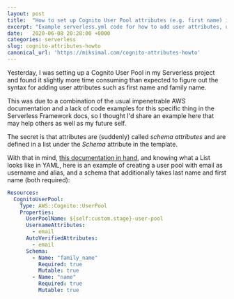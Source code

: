 ```yaml
---
layout: post
title:  "How to set up Cognito User Pool attributes (e.g. first name) in the Serverless Framework"
excerpt: "Example serverless.yml code for how to add user attributes, using the Schema attribute."
date:   2020-06-08 20:28:00 +0000
categories: serverless
slug: cognito-attributes-howto
canonical_url: 'https://miksimal.com/cognito-attributes-howto'
---
```


Yesterday, I was setting up a Cognito User Pool in my Serverless project and found it slightly more time consuming than expected to figure out the syntax for adding user attributes such as first name and family name.

This was due to a combination of the usual impenetrable AWS documentation and a lack of code examples for this specific thing in the Serverless Framework docs, so I thought I'd share an example here that may help others as well as my future self.

The secret is that attributes are (suddenly) called <i>schema attributes</i> and are defined in a list under the <i>Schema</i> attribute in the template.

With that in mind, <a href="https://docs.aws.amazon.com/AWSCloudFormation/latest/UserGuide/aws-resource-cognito-userpool.html" target="_blank">this documentation in hand</a>, and knowing what a List looks like in YAML, here is an example of creating a user pool with email as username and alias, and a schema that additionally takes last name and first name (both required):

``` yaml
Resources:
  CognitoUserPool:
    Type: AWS::Cognito::UserPool
    Properties:
      UserPoolName: ${self:custom.stage}-user-pool
      UsernameAttributes:
        - email
      AutoVerifiedAttributes:
        - email
      Schema:
        - Name: "family_name"
          Required: true
          Mutable: true
        - Name: "name"
          Required: true
          Mutable: true
```